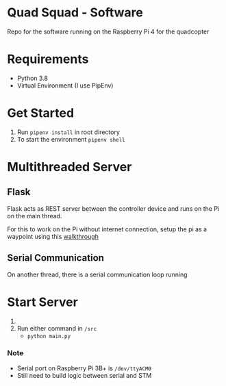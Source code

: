 # Quad Squad - Software

Repo for the software running on the Raspberry Pi 4 for the quadcopter

# Requirements
 - Python 3.8
 - Virtual Environment (I use PipEnv)

# Get Started
 1. Run `pipenv install` in root directory
 2. To start the environment `pipenv shell`


# Multithreaded Server
 ## Flask
 Flask acts as REST server between the controller device and runs on the Pi on the main thread.

 For this to work on the Pi without internet connection, setup the pi as a waypoint using this [walkthrough]( https://www.raspberrypi.org/documentation/configuration/wireless/access-point-routed.md)

 ## Serial Communication
 On another thread, there is a serial communication loop running

# Start Server
 1. 
 2. Run either command in `/src`
    - `python main.py`

### Note
 - Serial port on Raspberry Pi 3B+ is `/dev/ttyACM0`
 - Still need to build logic between serial and STM
